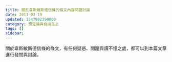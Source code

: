 ```yaml
---
title: 關於韋斯敏斯德信條的條文內容問題討論
date: 2011-03-19
updated: 1547992390000
category: 預定論與自由意志
tags: []
sidebar: 
---
```


<p>關於韋斯敏斯德信條的條文，有任何疑惑、問題與讀不懂之處，都可以到本篇文章進行發問與討論。<!--more-->
</p>